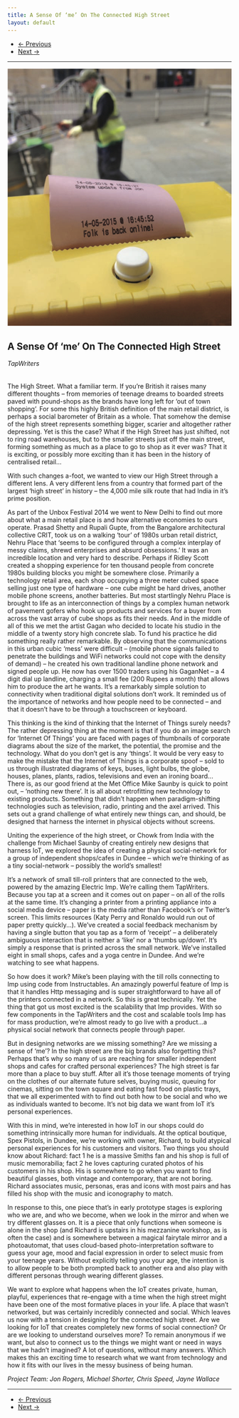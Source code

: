 ```yaml
---
title: A Sense Of ‘me’ On The Connected High Street
layout: default
---
```


<nav aria-label="...">
  <ul class="pager">
    <li class="previous"><a href="09.html"><span aria-hidden="true">&larr;</span> Previous</a></li>
    <li class="next"><a href="11.html">Next <span aria-hidden="true">&rarr;</span></a></li>
  </ul>
</nav>

---
![](images/10.jpg)

## A Sense Of ‘me’ On The Connected High Street
*TapWriters*
<br />
<br />
<br />
The High Street. What a familiar term. If you’re British it raises many different thoughts – from memories of teenage dreams to boarded streets paved with pound-shops as the brands have long left for ‘out of town shopping’. For some this highly British definition of the main retail district, is perhaps a social barometer of Britain as a whole. That somehow the demise of the high street represents something bigger, scarier and altogether rather depressing. Yet is this the case? What if the High Street has just shifted, not to ring road warehouses, but to the smaller streets just off the main street, forming something as much as a place to go to shop as it ever was? That it is exciting, or possibly more exciting than it has been in the history of centralised retail...

With such changes a-foot, we wanted to view our High Street through a different lens. A very different lens from a country that formed part of the largest ‘high street’ in history – the 4,000 mile silk route that had India in it’s prime position.

As part of the Unbox Festival 2014 we went to New Delhi to find out more about what a main retail place is and how alternative economies to ours operate. Prasad Shetty and Rupali Gupte, from the Bangalore architectural collective CRIT, took us on a walking ‘tour’ of 1980s urban retail district, Nehru Place that ‘seems to be configured through a complex interplay of messy claims, shrewd enterprises and absurd obsessions.’ It was an incredible location and very hard to describe. Perhaps if Ridley Scott created a shopping experience for ten thousand people from concrete 1980s building blocks you might be somewhere close. Primarily a technology retail area, each shop occupying a three meter cubed space selling just one type of hardware – one cube might be hard drives, another mobile phone screens, another batteries. But most startlingly Nehru Place is brought to life as an interconnection of things by a complex human network of pavement gofers who hook up products and services for a buyer from across the vast array of cube shops as fits their needs. And in the middle of all of this we met the artist Gagan who decided to locate his studio in the middle of a twenty story high concrete slab. To fund his practice he did something really rather remarkable. By observing that the communications in this urban cubic ‘mess’ were difficult – (mobile phone signals failed to penetrate the buildings and WiFi networks could not cope with the density of demand) – he created his own traditional landline phone network and signed people up. He now has over 1500 traders using his GaganNet – a 4 digit dial up landline, charging a small fee (200 Rupees a month) that allows him to produce the art he wants. It’s a remarkably simple solution to connectivity when traditional digital solutions don’t work. It reminded us of the importance of networks and how people need to be connected – and that it doesn’t have to be through a touchscreen or keyboard.

This thinking is the kind of thinking that the Internet of Things surely needs? The rather depressing thing at the moment is that if you do an image search for ‘Internet Of Things’ you are faced with pages of thumbnails of corporate diagrams about the size of the market, the potential, the promise and the technology. What do you don’t get is any ‘things’. It would be very easy to make the mistake that the Internet of Things is a corporate spoof – sold to us through illustrated diagrams of keys, buses, light bulbs, the globe, houses, planes, plants, radios, televisions and even an ironing board... There is, as our good friend at the Met Office Mike Saunby is quick to point out, – ‘nothing new there’. It is all about retrofitting new technology to existing products. Something that didn’t happen when paradigm-shifting technologies such as television, radio, printing and the axel arrived. This sets out a grand challenge of what entirely new things can, and should, be designed that harness the internet in physical objects without screens.

Uniting the experience of the high street, or Chowk from India with the challenge from Michael Saunby of creating entirely new designs that harness IoT, we explored the idea of creating a physical social-network for a group of independent shops/cafes in Dundee – which we’re thinking of as a tiny social-network – possibly the world’s smallest!

It’s a network of small till-roll printers that are connected to the web, powered by the amazing Electric Imp. We’re calling them TapWriters. Because you tap at a screen and it comes out on paper – on all of the rolls at the same time. It’s changing a printer from a printing appliance into a social media device – paper is the media rather than Facebook’s or Twitter’s screen. This limits resources (Katy Perry and Ronaldo would run out of paper pretty quickly...). We’ve created a social feedback mechanism by having a single button that you tap as a form of ‘receipt’ – a deliberately ambiguous interaction that is neither a ‘like’ nor a ‘thumbs up/down’. It’s simply a response that is printed across the small network. We’ve installed eight in small shops, cafes and a yoga centre in Dundee. And we’re watching to see what happens.

So how does it work? Mike’s been playing with the till rolls connecting to Imp using code from Instructables. An amazingly powerful feature of Imp is that it handles Http messaging and is super straightforward to have all of the printers connected in a network. So this is great technically. Yet the thing that got us most excited is the scalability that Imp provides. With so few components in the TapWriters and the cost and scalable tools Imp has for mass production, we’re almost ready to go live with a product...a physical social network that connects people through paper.

But in designing networks are we missing something? Are we missing a sense of ‘me’? In the high street are the big brands also forgetting this? Perhaps that’s why so many of us are reaching for smaller independent shops and cafes for crafted personal experiences? The high street is far more than a place to buy stuff. After all it’s those teenage moments of trying on the clothes of our alternate future selves, buying music, queuing for cinemas, sitting on the town square and eating fast food on plastic trays, that we all experimented with to find out both how to be social and who we as individuals wanted to become. It’s not big data we want from IoT it’s personal experiences.

With this in mind, we’re interested in how IoT in our shops could do something intrinsically more human for individuals. At the optical boutique, Spex Pistols, in Dundee, we’re working with owner, Richard, to build atypical personal experiences for his customers and visitors. Two things you should know about Richard: fact 1 he is a massive Smiths fan and his shop is full of music memorabilia; fact 2 he loves capturing curated photos of his customers in his shop. His is somewhere to go when you want to find beautiful glasses, both vintage and contemporary, that are not boring. Richard associates music, personas, eras and icons with most pairs and has filled his shop with the music and iconography to match.

In response to this, one piece that’s in early prototype stages is exploring who we are, and who we become, when we look in the mirror and when we try different glasses on. It is a piece that only functions when someone is alone in the shop (and Richard is upstairs in his mezzanine workshop, as is often the case) and is somewhere between a magical fairytale mirror and
a photoautomat, that uses cloud-based photo-interpretation software to guess your age, mood and facial expression in order to select music from your teenage years. Without explicitly telling you your age, the intention is to allow people to be both prompted back to another era and also play with different personas through wearing different glasses.

We want to explore what happens when the IoT creates private, human, playful, experiences that re-engage with a time when the high street might have been one of the most formative places in your life. A place that wasn’t networked, but was certainly incredibly connected and social. Which leaves us now with a tension in designing for the connected high street. Are we looking for IoT that creates completely new forms of social connection? Or are we looking to understand ourselves more? To remain anonymous if we want, but also to connect us to the things we might want or need in ways that we hadn’t imagined? A lot of questions, without many answers. Which makes this an exciting time to research what we want from technology and how it fits with our lives in the messy business of being human.

*Project Team: Jon Rogers, Michael Shorter, Chris Speed, Jayne Wallace*

---

<nav aria-label="...">
  <ul class="pager">
    <li class="previous"><a href="09.html"><span aria-hidden="true">&larr;</span> Previous</a></li>
    <li class="next"><a href="11.html">Next <span aria-hidden="true">&rarr;</span></a></li>
  </ul>
</nav>
